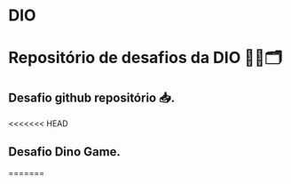 
# DIO

# Repositório de desafios da DIO 👨‍💻️🗂️

## Desafio github repositório 📥️.

<<<<<<< HEAD
## Desafio Dino Game.
=======


